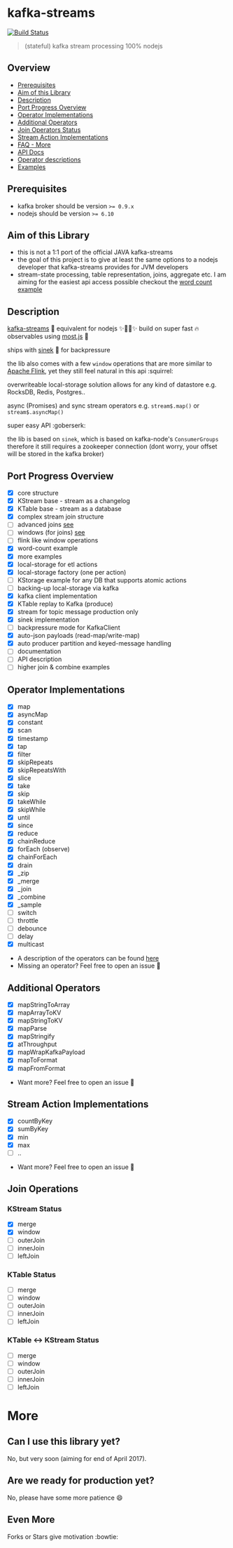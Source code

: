# kafka-streams

[![Build Status](https://travis-ci.org/krystianity/kafka-streams.svg?branch=master)](https://travis-ci.org/krystianity/kafka-streams)

> (stateful) kafka stream processing 100% nodejs

## Overview

* [Prerequisites](#prerequisites)
* [Aim of this Library](#aim-of-this-library)
* [Description](#description)
* [Port Progress Overview](#port-progress-overview)
* [Operator Implementations](#operator-implementations)
* [Additional Operators](#additional-operators)
* [Join Operators Status](#join-operations)
* [Stream Action Implementations](#stream-action-implementations)
* [FAQ - More](#more)
* [API Docs](docs/api.md)
* [Operator descriptions](docs/most-api.md)
* [Examples](https://github.com/krystianity/kafka-streams/tree/master/examples)

## Prerequisites
- kafka broker should be version `>= 0.9.x`
- nodejs should be version `>= 6.10`

## Aim of this Library

- this is not a 1:1 port of the official JAVA kafka-streams
- the goal of this project is to give at least the same options to
a nodejs developer that kafka-streams provides for JVM developers
- stream-state processing, table representation, joins, aggregate etc.
I am aiming for the easiest api access possible checkout the [word count example](https://github.com/krystianity/kafka-streams/blob/master/examples/wordCount.js)

## Description

[kafka-streams](http://docs.confluent.io/3.0.0/streams) :octopus: equivalent for nodejs :sparkles::turtle::rocket::sparkles:
build on super fast :fire: observables using [most.js](https://github.com/cujojs/most) :metal:

ships with [sinek](https://github.com/krystianity/node-sinek) :pray: for backpressure

the lib also comes with a few `window` operations that are more similar to [Apache Flink](https://flink.apache.org/),
yet they still feel natural in this api :squirrel:

overwriteable local-storage solution allows for any kind of datastore e.g. RocksDB, Redis, Postgres..

async (Promises) and sync stream operators e.g. `stream$.map()` or `stream$.asyncMap()`

super easy API :goberserk:

the lib is based on `sinek`, which is based on kafka-node's `ConsumerGroups`
therefore it still requires a zookeeper connection (dont worry, your offset will be stored
in the kafka broker)

## Port Progress Overview

- [x] core structure
- [x] KStream base - stream as a changelog
- [x] KTable base - stream as a database
- [x] complex stream join structure
- [ ] advanced joins [see](#join-operations)
- [ ] windows (for joins) [see](#join-operations)
- [ ] flink like window operations
- [x] word-count example
- [x] more examples
- [x] local-storage for etl actions
- [x] local-storage factory (one per action)
- [ ] KStorage example for any DB that supports atomic actions
- [ ] backing-up local-storage via kafka
- [x] kafka client implementation
- [x] KTable replay to Kafka (produce)
- [x] stream for topic message production only
- [x] sinek implementation
- [ ] backpressure mode for KafkaClient
- [x] auto-json payloads (read-map/write-map)
- [x] auto producer partition and keyed-message handling
- [ ] documentation
- [ ] API description
- [ ] higher join & combine examples

## Operator Implementations

- [x] map
- [x] asyncMap
- [x] constant
- [x] scan
- [x] timestamp
- [x] tap
- [x] filter
- [x] skipRepeats
- [x] skipRepeatsWith
- [x] slice
- [x] take
- [x] skip
- [x] takeWhile
- [x] skipWhile
- [x] until
- [x] since
- [x] reduce
- [x] chainReduce
- [x] forEach (observe)
- [x] chainForEach
- [x] drain
- [x] _zip
- [x] _merge
- [x] _join
- [x] _combine
- [x] _sample
- [ ] switch
- [ ] throttle
- [ ] debounce
- [ ] delay
- [x] multicast
- A description of the operators can be found [here](docs/most-api.md)
- Missing an operator? Feel free to open an issue :cop:

## Additional Operators

- [x] mapStringToArray
- [x] mapArrayToKV
- [x] mapStringToKV
- [x] mapParse
- [x] mapStringify
- [x] atThroughput
- [x] mapWrapKafkaPayload
- [x] mapToFormat
- [x] mapFromFormat
- Want more? Feel free to open an issue :cop:

## Stream Action Implementations

- [x] countByKey
- [x] sumByKey
- [x] min
- [x] max
- [ ] ..
- Want more? Feel free to open an issue :cop:

## Join Operations

### KStream Status

- [x] merge
- [x] window
- [ ] outerJoin
- [ ] innerJoin
- [ ] leftJoin

### KTable Status

- [ ] merge
- [ ] window
- [ ] outerJoin
- [ ] innerJoin
- [ ] leftJoin

### KTable <-> KStream Status

- [ ] merge
- [ ] window
- [ ] outerJoin
- [ ] innerJoin
- [ ] leftJoin

# More

## Can I use this library yet?

No, but very soon (aiming for end of April 2017).

## Are we ready for production yet?

No, please have some more patience :smile:

## Even More

Forks or Stars give motivation :bowtie:
